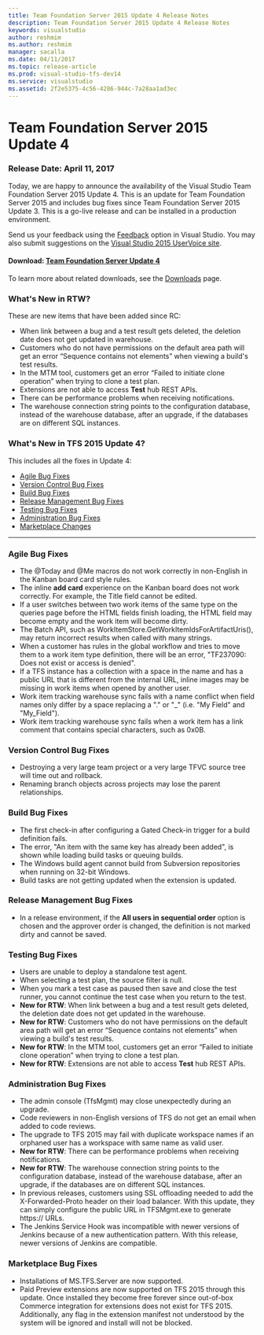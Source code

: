 ```yaml
---
title: Team Foundation Server 2015 Update 4 Release Notes
description: Team Foundation Server 2015 Update 4 Release Notes
keywords: visualstudio
author: reshmim
ms.author: reshmim
manager: sacalla
ms.date: 04/11/2017
ms.topic: release-article
ms.prod: visual-studio-tfs-dev14
ms.service: visualstudio
ms.assetid: 2f2e5375-4c56-4286-944c-7a28aa1ad3ec
---
```



# Team Foundation Server 2015 Update 4

### Release Date: April 11, 2017

Today, we are happy to announce the availability of the Visual Studio Team Foundation Server 2015 Update 4. This is an update for Team Foundation Server 2015 and includes bug fixes since Team Foundation Server 2015 Update 3. This is a go-live release and can be installed in a production environment.

Send us your feedback using the [Feedback](https://msdn.microsoft.com/en-US/library/mt632287.aspx) option in Visual Studio. You may also submit suggestions on the [Visual Studio 2015 UserVoice site](https://visualstudio.uservoice.com/forums/121579-visual-studio).

#### Download: [Team Foundation Server Update 4](https://go.microsoft.com/fwlink/?LinkId=844068)

To learn more about related downloads, see the [Downloads](https://www.visualstudio.com/downloads/download-visual-studio-vs) page.

### What's New in RTW?
These are new items that have been added since RC:
* When link between a bug and a test result gets deleted, the deletion date does not get updated in warehouse.
* Customers who do not have permissions on the default area path will get an error “Sequence contains not elements” when viewing a build's test results.
* In the MTM tool, customers get an error “Failed to initiate clone operation” when trying to clone a test plan.
* Extensions are not able to access __Test__ hub REST APIs.
* There can be performance problems when receiving notifications.
* The warehouse connection string points to the configuration database, instead of the warehouse database, after an upgrade, if the databases are on different SQL instances.

### What's New in TFS 2015 Update 4?
This includes all the fixes in Update 4:
* [Agile Bug Fixes](#agile)
* [Version Control Bug Fixes](#vc)
* [Build Bug Fixes](#build)
* [Release Management Bug Fixes](#rm)
* [Testing Bug Fixes](#test)
* [Administration Bug Fixes](#admin)
* [Marketplace Changes](#marketplace)


****

### <a id="agile"> </a> Agile Bug Fixes 
* The @Today and @Me macros do not work correctly in non-English in the Kanban board card style rules.
* The inline __add card__ experience on the Kanban board does not work correctly. For example, the Title field cannot be edited.
* If a user switches between two work items of the same type on the queries page before the HTML fields finish loading, the HTML field may become empty and the work item will become dirty.
* The Batch API, such as WorkItemStore.GetWorkItemIdsForArtifactUris(), may return incorrect results when called with many strings.
* When a customer has rules in the global workflow and tries to move them to a work item type definition, there will be an error, "TF237090: Does not exist or access is denied".
* If a TFS instance has a collection with a space in the name and has a public URL that is different from the internal URL, inline images may be missing in work items when opened by another user.
* Work item tracking warehouse sync fails with a name conflict when field names only differ by a space replacing a "." or "_" (i.e. "My Field" and "My_Field").
* Work item tracking warehouse sync fails when a work item has a link comment that contains special characters, such as 0x0B.

### <a id="vc"> </a> Version Control Bug Fixes
* Destroying a very large team project or a very large TFVC source tree will time out and rollback.
* Renaming branch objects across projects may lose the parent relationships.

### <a id="build"> </a> Build Bug Fixes 
* The first check-in after configuring a Gated Check-in trigger for a build definition fails.
* The error, "An item with the same key has already been added", is shown while loading build tasks or queuing builds.
* The Windows build agent cannot build from Subversion repositories when running on 32-bit Windows.
* Build tasks are not getting updated when the extension is updated.

### <a id="rm"> </a> Release Management Bug Fixes
* In a release environment, if the __All users in sequential order__ option is chosen and the approver order is changed, the definition is not marked dirty and cannot be saved.

### <a id="test"> </a> Testing Bug Fixes
* Users are unable to deploy a standalone test agent.
* When selecting a test plan, the source filter is null.
* When you mark a test case as paused then save and close the test runner, you cannot continue the test case when you return to the test.
* **New for RTW**: When link between a bug and a test result gets deleted, the deletion date does not get updated in the warehouse.
* **New for RTW**: Customers who do not have permissions on the default area path will get an error “Sequence contains not elements” when viewing a build's test results.
* **New for RTW**: In the MTM tool, customers get an error “Failed to initiate clone operation” when trying to clone a test plan.
* **New for RTW**: Extensions are not able to access __Test__ hub REST APIs.

### <a id="admin"> </a> Administration Bug Fixes
* The admin console (TfsMgmt) may close unexpectedly during an upgrade.
* Code reviewers in non-English versions of TFS do not get an email when added to code reviews.
* The upgrade to TFS 2015 may fail with duplicate workspace names if an orphaned user has a workspace with same name as valid user.
* **New for RTW**: There can be performance problems when receiving notifications.
* **New for RTW**: The warehouse connection string points to the configuration database, instead of the warehouse database, after an upgrade, if the databases are on different SQL instances.
* In previous releases, customers using SSL offloading needed to add the X-Forwarded-Proto header on their load balancer. With this update, they can simply configure the public URL in TFSMgmt.exe to generate https:// URLs.
* The Jenkins Service Hook was incompatible with newer versions of Jenkins because of a new authentication pattern.  With this release, newer versions of Jenkins are compatible.

### <a id="marketplace"> </a> Marketplace Bug Fixes
* Installations of MS.TFS.Server are now supported.
* Paid Preview extensions are now supported on TFS 2015 through this update. Once installed they become free forever since out-of-box Commerce integration for extensions does not exist for TFS 2015. Additionally, any flag in the extension manifest not understood by the system will be ignored and install will not be blocked.


